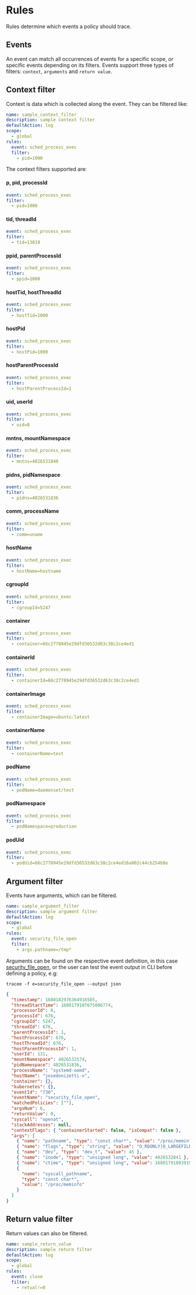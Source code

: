 # Rules

Rules determine which events a policy should trace.

## Events

An event can match all occurrences of events for a specific scope, or specific events depending on its filters.
Events support three types of filters: `context`, `arguments` and `return value`.

## Context filter

Context is data which is collected along the event. They can be filtered like:

```yaml
name: sample_context_filter
description: sample context filter
defaultAction: log
scope:
  - global
rules:
  event: sched_process_exec
  filter:
    - pid=1000
```

The context filters supported are:

#### p, pid, processId

```yaml
event: sched_process_exec
filter:
  - pid=1000
```

#### tid, threadId

```yaml
event: sched_process_exec
filter:
  - tid=13819
```

#### ppid, parentProcessId

```yaml
event: sched_process_exec
filter:
  - ppid=1000
```

#### hostTid, hostThreadId

```yaml
event: sched_process_exec
filter:
  - hostTid=1000
```

#### hostPid

```yaml
event: sched_process_exec
filter:
  - hostPid=1000
```

#### hostParentProcessId

```yaml
event: sched_process_exec
filter:
  - hostParentProcessId=1
```

#### uid, userId

```yaml
event: sched_process_exec
filter:
  - uid=0
```

#### mntns, mountNamespace

```yaml
event: sched_process_exec
filter:
  - mntns=4026531840
```

#### pidns, pidNamespace

```yaml
event: sched_process_exec
filter:
  - pidns=4026531836
```

#### comm, processName

```yaml
event: sched_process_exec
filter:
  - comm=uname
```

#### hostName

```yaml
event: sched_process_exec
filter:
  - hostName=hostname
```

#### cgroupId

```yaml
event: sched_process_exec
filter:
  - cgroupId=5247
```

#### container

```yaml
event: sched_process_exec
filter:
  - container=66c2778945e29dfd36532d63c38c2ce4ed1
```

#### containerId

```yaml
event: sched_process_exec
filter:
  - containerId=66c2778945e29dfd36532d63c38c2ce4ed1
```

#### containerImage

```yaml
event: sched_process_exec
filter:
  - containerImage=ubuntu:latest
```

#### containerName

```yaml
event: sched_process_exec
filter:
  - containerName=test
```

#### podName

```yaml
event: sched_process_exec
filter:
  - podName=daemonset/test
```

#### podNamespace

```yaml
event: sched_process_exec
filter:
  - podNamespace=production
```

#### podUid

```yaml
event: sched_process_exec
filter:
  - podUid=66c2778945e29dfd36532d63c38c2ce4ed16a002c44cb254b8e
```

## Argument filter

Events have arguments, which can be filtered.

```yaml
name: sample_argument_filter
description: sample argument filter
defaultAction: log
scope:
  - global
rules:
  event: security_file_open
  filter:
    - args.pathname=/tmp*
```

Arguments can be found on the respective event definition, in this case [security_file_open](https://github.com/nextlinux/tracee/blob/main/pkg/events/events.goL5293-L529), or the user can test the event output in CLI before defining a policy, e.g:

```console
tracee -f e=security_file_open --output json
```

```json
{
  "timestamp": 1680182976364916505,
  "threadStartTime": 1680179107675006774,
  "processorId": 0,
  "processId": 676,
  "cgroupId": 5247,
  "threadId": 676,
  "parentProcessId": 1,
  "hostProcessId": 676,
  "hostThreadId": 676,
  "hostParentProcessId": 1,
  "userId": 131,
  "mountNamespace": 4026532574,
  "pidNamespace": 4026531836,
  "processName": "systemd-oomd",
  "hostName": "josedonizetti-x",
  "container": {},
  "kubernetes": {},
  "eventId": "730",
  "eventName": "security_file_open",
  "matchedPolicies": [""],
  "argsNum": 6,
  "returnValue": 0,
  "syscall": "openat",
  "stackAddresses": null,
  "contextFlags": { "containerStarted": false, "isCompat": false },
  "args": [
    { "name": "pathname", "type": "const char*", "value": "/proc/meminfo" },
    { "name": "flags", "type": "string", "value": "O_RDONLY|O_LARGEFILE" },
    { "name": "dev", "type": "dev_t", "value": 45 },
    { "name": "inode", "type": "unsigned long", "value": 4026532041 },
    { "name": "ctime", "type": "unsigned long", "value": 1680179108391999988 },
    {
      "name": "syscall_pathname",
      "type": "const char*",
      "value": "/proc/meminfo"
    }
  ]
}
```

## Return value filter

Return values can also be filtered.

```yaml
name: sample_return_value
description: sample return filter
defaultAction: log
scope:
  - global
rules:
  event: close
  filter:
    - retval!=0
```
